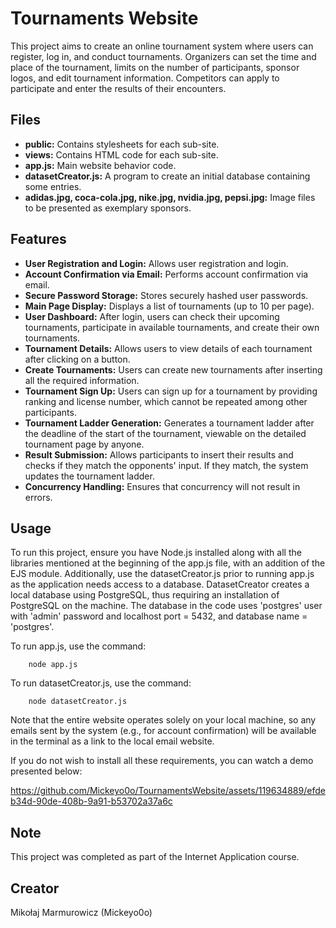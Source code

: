 # Tournaments Website

This project aims to create an online tournament system where users can register, log in, and conduct tournaments. Organizers can set the time and place of the tournament, limits on the number of participants, sponsor logos, and edit tournament information. Competitors can apply to participate and enter the results of their encounters.

## Files

* <b>public:</b> Contains stylesheets for each sub-site.
* <b>views:</b> Contains HTML code for each sub-site.
* <b>app.js:</b> Main website behavior code.
* <b>datasetCreator.js:</b> A program to create an initial database containing some entries.
* <b>adidas.jpg, coca-cola.jpg, nike.jpg, nvidia.jpg, pepsi.jpg:</b> Image files to be presented as exemplary sponsors.

## Features

* <b>User Registration and Login:</b> Allows user registration and login.
* <b>Account Confirmation via Email:</b> Performs account confirmation via email.
* <b>Secure Password Storage:</b> Stores securely hashed user passwords.
* <b>Main Page Display:</b> Displays a list of tournaments (up to 10 per page).
* <b>User Dashboard:</b> After login, users can check their upcoming tournaments, participate in available tournaments, and create their own tournaments.
* <b>Tournament Details:</b> Allows users to view details of each tournament after clicking on a button.
* <b>Create Tournaments:</b> Users can create new tournaments after inserting all the required information.
* <b>Tournament Sign Up:</b> Users can sign up for a tournament by providing ranking and license number, which cannot be repeated among other participants.
* <b>Tournament Ladder Generation:</b> Generates a tournament ladder after the deadline of the start of the tournament, viewable on the detailed tournament page by anyone.
* <b>Result Submission:</b> Allows participants to insert their results and checks if they match the opponents' input. If they match, the system updates the tournament ladder.
* <b>Concurrency Handling:</b> Ensures that concurrency will not result in errors.

## Usage

To run this project, ensure you have Node.js installed along with all the libraries mentioned at the beginning of the app.js file, with an addition of the EJS module. Additionally, use the datasetCreator.js prior to running app.js as the application needs access to a database. DatasetCreator creates a local database using PostgreSQL, thus requiring an installation of PostgreSQL on the machine. The database in the code uses 'postgres' user with 'admin' password and localhost port = 5432, and database name = 'postgres'.

To run app.js, use the command:

        node app.js

To run datasetCreator.js, use the command:

        node datasetCreator.js

Note that the entire website operates solely on your local machine, so any emails sent by the system (e.g., for account confirmation) will be available in the terminal as a link to the local email website.

If you do not wish to install all these requirements, you can watch a demo presented below:

https://github.com/Mickeyo0o/TournamentsWebsite/assets/119634889/efdeb34d-90de-408b-9a91-b53702a37a6c


## Note

This project was completed as part of the Internet Application course.

## Creator

Mikołaj Marmurowicz (Mickeyo0o)
